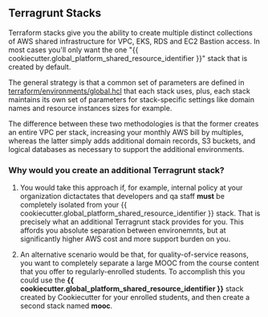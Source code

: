 ## Terragrunt Stacks

Terraform stacks give you the ability to create multiple distinct collections
of AWS shared infrastructure for VPC, EKS, RDS and EC2 Bastion access. In most
cases you'll only want the one "{{ cookiecutter.global_platform_shared_resource_identifier }}" stack that is created by default.

The general strategy is that a common set of parameters are defined in [terraform/environments/global.hcl](./global.hcl) that each stack uses, plus, each stack maintains its own set of parameters for stack-specific settings like domain names and resource instances sizes for example.

The difference between these two methodologies is that the former creates an entire VPC per stack, increasing your monthly AWS bill by multiples, whereas the latter simply adds additional domain records, S3 buckets, and logical databases as necessary to support the additional environments.

### Why would you create an additional Terragrunt stack?

1. You would take this approach if, for example, internal policy at your organization dictactates that developers and qa staff **must** be completely isolated from your {{ cookiecutter.global_platform_shared_resource_identifier }} stack. That is precisely what an additional Terragrunt stack provides for you. This affords you absolute separation between environemnts, but at significantly higher AWS cost and more support burden on you.

2. An alternative scenario would be that, for quality-of-service reasons, you want to completely separate a large MOOC from the course content that you offer to regularly-enrolled students. To accomplish this you could use the **{{ cookiecutter.global_platform_shared_resource_identifier }}** stack created by Cookiecutter for your enrolled students, and then create a second stack named **mooc**.

